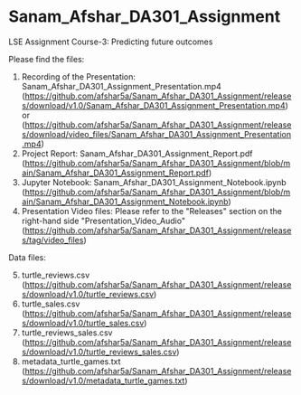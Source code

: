# Sanam_Afshar_DA301_Assignment
LSE Assignment Course-3: Predicting future outcomes

Please find the files:

1. Recording of the Presentation: Sanam_Afshar_DA301_Assignment_Presentation.mp4 (https://github.com/afshar5a/Sanam_Afshar_DA301_Assignment/releases/download/v1.0/Sanam_Afshar_DA301_Assignment_Presentation.mp4) or (https://github.com/afshar5a/Sanam_Afshar_DA301_Assignment/releases/download/video_files/Sanam_Afshar_DA301_Assignment_Presentation.mp4)
2. Project Report: Sanam_Afshar_DA301_Assignment_Report.pdf (https://github.com/afshar5a/Sanam_Afshar_DA301_Assignment/blob/main/Sanam_Afshar_DA301_Assignment_Report.pdf)
3. Jupyter Notebook: Sanam_Afshar_DA301_Assignment_Notebook.ipynb (https://github.com/afshar5a/Sanam_Afshar_DA301_Assignment/blob/main/Sanam_Afshar_DA301_Assignment_Notebook.ipynb)
4. Presentation Video files: Please refer to the "Releases" section on the right-hand side "Presentation_Video_Audio" (https://github.com/afshar5a/Sanam_Afshar_DA301_Assignment/releases/tag/video_files)

Data files:

5. turtle_reviews.csv (https://github.com/afshar5a/Sanam_Afshar_DA301_Assignment/releases/download/v1.0/turtle_reviews.csv)
6. turtle_sales.csv (https://github.com/afshar5a/Sanam_Afshar_DA301_Assignment/releases/download/v1.0/turtle_sales.csv)
7. turtle_reviews_sales.csv (https://github.com/afshar5a/Sanam_Afshar_DA301_Assignment/releases/download/v1.0/turtle_reviews_sales.csv)
8. metadata_turtle_games.txt (https://github.com/afshar5a/Sanam_Afshar_DA301_Assignment/releases/download/v1.0/metadata_turtle_games.txt)
